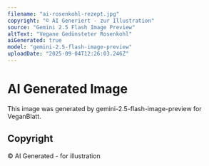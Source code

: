 ```yaml
---
filename: "ai-rosenkohl-rezept.jpg"
copyright: "© AI Generiert - zur Illustration"
source: "Gemini 2.5 Flash Image Preview"
altText: "Vegane Gedünsteter Rosenkohl"
aiGenerated: true
model: "gemini-2.5-flash-image-preview"
uploadDate: "2025-09-04T12:26:03.246Z"
---
```


# AI Generated Image

This image was generated by gemini-2.5-flash-image-preview for VeganBlatt.

## Copyright
© AI Generated - for illustration
